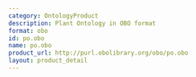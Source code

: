 ```yaml
---
category: OntologyProduct
description: Plant Ontology in OBO format
format: obo
id: po.obo
name: po.obo
product_url: http://purl.obolibrary.org/obo/po.obo
layout: product_detail
---
```

